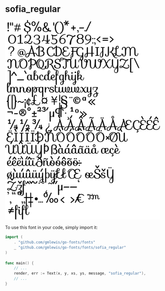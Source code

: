 # sofia_regular

![sofia_regular](sofia_regular.png)

To use this font in your code, simply import it:

```go
import (
	. "github.com/gmlewis/go-fonts/fonts"
	_ "github.com/gmlewis/go-fonts/fonts/sofia_regular"
)

func main() {
	// ...
	render, err := Text(x, y, xs, ys, message, "sofia_regular"),
	// ...
}
```
